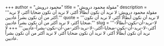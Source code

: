 +++
author = "محمود درويش"
title = "مقولة محمود درويش"
description = '''مقولة محمود درويش: لا نريد أن نكون أبطالًا أكثر، لا نريد أن نكون ضحايا أكثر، لا نريد أكثر من أن نكون بشراً عاديين.'''
quote = '''لا نريد أن نكون أبطالًا أكثر، لا نريد أن نكون ضحايا أكثر، لا نريد أكثر من أن نكون بشراً عاديين.'''
slug = '''لا-نريد-أن-نكون-أبطالًا-أكثر،-لا-نريد-أن-نكون-ضحايا-أكثر،-لا-نريد-أكثر-من-أن-نكون-بشراً-عاديين'''
+++
لا نريد أن نكون أبطالًا أكثر، لا نريد أن نكون ضحايا أكثر، لا نريد أكثر من أن نكون بشراً عاديين.
